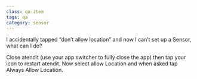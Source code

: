 ```yaml
---
class: qa-item
tags: qa
category: sensor
---
```


I accidentally tapped “don’t allow location” and now I can’t set up a Sensor, what can I do?  

Close atendit (use your app switcher to fully close the app) then tap your icon to restart atendit.  Now select allow Location and when asked tap Always Allow Location.